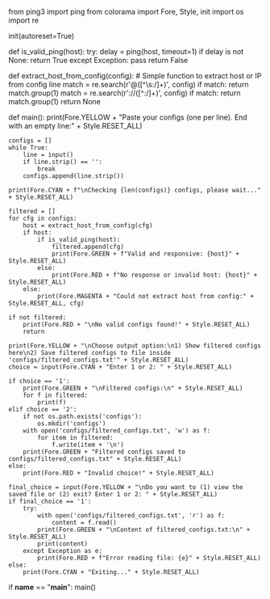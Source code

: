 from ping3 import ping
from colorama import Fore, Style, init
import os
import re

init(autoreset=True)

def is_valid_ping(host):
    try:
        delay = ping(host, timeout=1)
        if delay is not None:
            return True
    except Exception:
        pass
    return False

def extract_host_from_config(config):
    # Simple function to extract host or IP from config line
    match = re.search(r'@([^\s:/]+)', config)
    if match:
        return match.group(1)
    match = re.search(r'://([^:/]+)', config)
    if match:
        return match.group(1)
    return None

def main():
    print(Fore.YELLOW + "Paste your configs (one per line). End with an empty line:" + Style.RESET_ALL)

    configs = []
    while True:
        line = input()
        if line.strip() == '':
            break
        configs.append(line.strip())

    print(Fore.CYAN + f"\nChecking {len(configs)} configs, please wait..." + Style.RESET_ALL)

    filtered = []
    for cfg in configs:
        host = extract_host_from_config(cfg)
        if host:
            if is_valid_ping(host):
                filtered.append(cfg)
                print(Fore.GREEN + f"Valid and responsive: {host}" + Style.RESET_ALL)
            else:
                print(Fore.RED + f"No response or invalid host: {host}" + Style.RESET_ALL)
        else:
            print(Fore.MAGENTA + "Could not extract host from config:" + Style.RESET_ALL, cfg)

    if not filtered:
        print(Fore.RED + "\nNo valid configs found!" + Style.RESET_ALL)
        return

    print(Fore.YELLOW + "\nChoose output option:\n1) Show filtered configs here\n2) Save filtered configs to file inside 'configs/filtered_configs.txt'" + Style.RESET_ALL)
    choice = input(Fore.CYAN + "Enter 1 or 2: " + Style.RESET_ALL)

    if choice == '1':
        print(Fore.GREEN + "\nFiltered configs:\n" + Style.RESET_ALL)
        for f in filtered:
            print(f)
    elif choice == '2':
        if not os.path.exists('configs'):
            os.mkdir('configs')
        with open('configs/filtered_configs.txt', 'w') as f:
            for item in filtered:
                f.write(item + '\n')
        print(Fore.GREEN + "Filtered configs saved to configs/filtered_configs.txt" + Style.RESET_ALL)
    else:
        print(Fore.RED + "Invalid choice!" + Style.RESET_ALL)

    final_choice = input(Fore.YELLOW + "\nDo you want to (1) view the saved file or (2) exit? Enter 1 or 2: " + Style.RESET_ALL)
    if final_choice == '1':
        try:
            with open('configs/filtered_configs.txt', 'r') as f:
                content = f.read()
            print(Fore.GREEN + "\nContent of filtered_configs.txt:\n" + Style.RESET_ALL)
            print(content)
        except Exception as e:
            print(Fore.RED + f"Error reading file: {e}" + Style.RESET_ALL)
    else:
        print(Fore.CYAN + "Exiting..." + Style.RESET_ALL)

if __name__ == "__main__":
    main()
